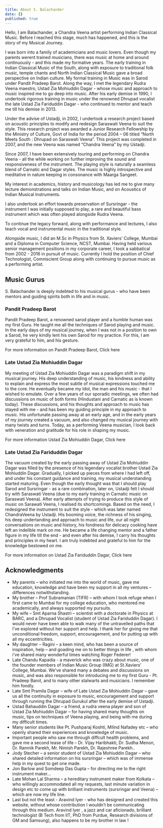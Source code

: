 ```yaml
---
title: About S. Balachander
date: {}
published: true
---
```


Hello, I am Balachander, a Chandra Veena artist performing Indian Classical Music. Before I reached this stage, much has happened, and this is the story of my Musical Journey.

I was born into a family of academicians and music lovers. Even though my parents werent trained musicians, there was music at home and around continuously - and this made my formative years. The early training in Indian Classical Music of the South, along with exposure to traditional folk music, temple chants and North Indian Classical Music gave a broad perspective on Indian culture. My formal training in Music was in Sarod under Pandit Pradeep Barot. Along the way, I met the legendary Rudra Veena maestro, Ustad Zia Mohiuddin Dagar - whose music and approach to music inspired me to go deep into music. After his early demise in 1990, I undertook rigorous training in music under the renowned Dhrupad vocalist the late Ustad Zia Fariduddin Dagar - who continued to mentor and teach me till his demise in 2013.

Under the advise of Ustadji, in 2002, I undertook a research project based on acoustic principles to modify and redesign Saraswati Veena to suit the style. This research project was awarded a Junior Research Fellowship by the Ministry of Culture, Govt of India for the period 2004 – 06 titled “North Meets South : Dhrupad on Saraswati Veena”. This project was completed in 2007, and the new Veena was named “Chandra Veena” by my Ustadji.

Since 2007, I have been extensively touring and performing on Chandra Veena - all the while working on further improving the sound and responsiveness of the instrument. The playing style is naturally a seamless blend of Carnatic and Dagar styles. The music is highly introspective and meditative in nature keeping in consonance with Maarga Sangeet. 

My interest in academics, history and musicology has led me to give many lecture demonstrations and talks on Indian Music, and on Acoustics of Indian Musical Instruments.

I also undertook an effort towards preservation of Sursringar - the instrument I was initially supposed to play, a rare and beautiful bass instrument which was often played alongside Rudra Veena.

To continue the legacy forward, along with performance and lectures, I also teach vocal and instrumental music in the traditional style.

Alongside music, I did an M.Sc in Physics from St. Xaviers’ College, Mumbai and a Diploma in Computer Science, NCST, Mumbai. Having held various senior management positions in my corporate career, I took a sabbatical from 2002 - 2016 in pursuit of music. Currently I hold the position of Chief Technologist, Comniscient Group along with continuing to pursue music as a performing artist.

## Music Gurus
S. Balachander is deeply indebted to his musical gurus - who have been mentors and guiding spirits both in life and in music.

### Pandit Pradeep Barot
Pandit Pradeep Barot, a renowned sarod player and a humble human was my first Guru. He taught me all the techniques of Sarod playing and music. In the early days of my musical journey, when I was not in a position to own a Sarod, he very kindly lent his own Sarod for my practice.
For this, I am very grateful to him, and his gesture.

For more information on Pandit Pradeep Barot, Click here

### Late Ustad Zia Mohiuddin Dagar
My meeting of Ustad Zia Mohiuddin Dagar was a paradigm shift in my musical journey. His deep understanding of music, his kindness and ability to explain and express the most subtle of musical expressions touched me to the core. He eventually became my Idol, the man and his music - that I wished to emulate. Over a few years of our sporadic meetings, we often had discussions on music of both forms (Hindustani and Carnatic as is known today). These discussions, and his thoughts and approach to music has stayed with me - and has been my guiding principle in my approach to music.
His unfortunate passing away at an early age, and in the early years of my journey created a vacuum, and also changed my musical journey with many twists and turns.
Today, as a performing Veena musician, I look back with veneration and gratitude for his role in shaping my music.

For more information Ustad Zia Mohiuddin Dagar, Click here

### Late Ustad Zia Fariduddin Dagar
The vacuum created by the early passing away of Ustad Zia Mohiuddin Dagar was filled by the presence of his legendary vocalist brother Ustad Zia Mohiuddin Dagar. Gradually, I picked up pieces from where I had left off, and under his constant guidance and training, my musical understanding started maturing. Even though the early thought was that I should play Sarod and Sursringar - as a rare combination, later on, Ustadji felt I should try with Saraswati Veena (due to my early training in Carnatic music on Saraswati Veena).
After early attempts of trying to produce this style of music on Sarawati Veena, I realised its shortcomings. Based on the need, I redesigned the instrument to suit the style - which was later named ChandraVeena by Ustadji. 
His booming voice, the richness of his singing, his deep undertanding and approach to music and life, our all night conversations on music and history, his fondness for delicacy cooking have left an indelible mark on me. He became a life changing mentor and a father figure in my life till the end - and even after his demise, I carry his thoughts and principles in my heart. I am truly indebted and grateful to him for the knowledge bestowed on me.

For more information on Ustad Zia Fariduddin Dagar, Click here


## Acknowledgments
* My parents – who initiated me into the world of music, gave me education, knowledge and have been my support in all my ventures – differences notwithstanding. 
* My brother – Prof Subramanian (TIFR) – with whom I took refuge when I first came to Mumbai for my college education, who mentored me academically, and always supported my pursuits.
* My wife – Smt Aparna Shastri – scientist with a doctorate in Physics at BARC, and a Dhrupad Vocalist (student of Ustad Zia Fariduddin Dagar). I would never have been able to walk many of the untravelled paths that I’ve explored without her support and help. I thank her for giving me that unconditional freedom, support, encouragement, and for putting up with all my eccentricities.
* My daughter – Ragini – a keen mind, who has been a source of inspiration, help – and goading me on to better things in life , with whom i’ve shared many wonderful times watching Roger Federer!
* Late Chandu Kapadia - a maverick who was crazy about music, one of the founder members of Indian Music Group (IMG) at St.Xaviers’ College, Mumbai. We’ve shared many a debates and discussions on music, and was also responsible for introducing me to my first Guru - Pt. Pradeep Barot, and to many other stalwarts and musicians. I remember him fondly.
* Late Smt Pramila Dagar – wife of Late Ustad Zia Mohiuddin Dagar – gave us all the continuity in exposure to music, encouragement and support through running the Dhrupad Gurukul after the early demise of Ustadji.
* Ustad Bahauddin Dagar – a friend, a rudra veena player and son of Ustad Zia Mohiuddin Dagar – for having shared many thoughts on music, tips on techniques of Veena playing, and being with me during my difficult times.
* Many senior students like Pt. Pushparaj Koshti, Milind Nafadey etc – who openly shared their experiences and knowledge of music.
* Important people who saw me through diffcult health problems, and gave me a second lease of life – Dr. Vijay Haribhakti, Dr. Sudha Menon, Dr. Ramnik Parekh, Mr. Nimish Parekh, Dr. Rajeshree Parekh..
* Jody Stecher – a senior student of Ustad Zia Mohiuddin Dagar – who shared detailed information on his sursringar – which was of immense help in my quest to get one made.
* Jon Barlow and Somdeep Das Gupta – for directing me to the right instrument maker…
* Late Mohan Lal Sharma – a hereditary instrument maker from Kolkata – who willingly accommodated all my requests, last minute variation in design etc to come up with brilliant instruments (sursringar and Veena) – which are now my life line.
* Last but not the least - Aravind Iyer - who has designed and created this website, without whose contribution I wouldn’t be communicating through this medium. Aravind Iyer , a jazz and car aficionado, brilliant technologist (B Tech from IIT, PhD from Purdue, Research divisions of GM and Samsung), also happens to be my brother in law !
